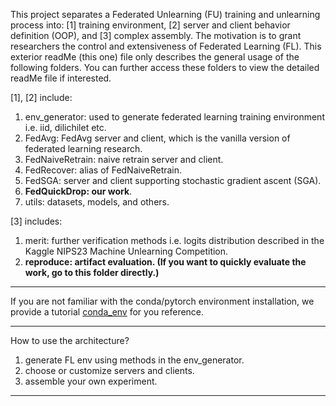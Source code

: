 This project separates a Federated Unlearning (FU) training and unlearning process into: [1] training environment, [2] server and client behavior definition (OOP), and [3] complex assembly.
The motivation is to grant researchers the control and extensiveness of Federated Learning (FL). This exterior readMe (this one) file only describes the general usage of the following folders. You can further access these folders to view the detailed readMe file if interested.

[1], [2] include:
1. env_generator: used to generate federated learning training environment i.e. iid, dilichilet etc.
2. FedAvg: FedAvg server and client, which is the vanilla version of federated learning research.
3. FedNaiveRetrain: naive retrain server and client.
4. FedRecover: alias of FedNaiveRetrain.
5. FedSGA: server and client supporting stochastic gradient ascent (SGA).
6. **FedQuickDrop: our work**.
7. utils: datasets, models, and others.

[3] includes:
1. merit: further verification methods i.e. logits distribution described in the Kaggle NIPS23 Machine Unlearning Competition.
2. **reproduce: artifact evaluation. (If you want to quickly evaluate the work, go to this folder directly.)**
---

If you are not familiar with the conda/pytorch environment installation, we provide a tutorial [conda_env](conda_env) for you reference.

---
How to use the architecture? 
1. generate FL env using methods in the env_generator.
2. choose or customize servers and clients.
3. assemble your own experiment.
---